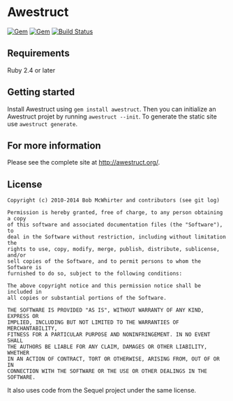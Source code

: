 # Awestruct
[![Gem](https://img.shields.io/gem/v/awestruct)](https://rubygems.org/gems/awestruct)
[![Gem](https://img.shields.io/gem/dt/awestruct?color=blue)](https://rubygems.org/gems/awestruct)
[![Build Status](https://secure.travis-ci.org/awestruct/awestruct.png)](https://travis-ci.org/awestruct/awestruct)

## Requirements

Ruby 2.4 or later

## Getting started

Install Awestruct using `gem install awestruct`. Then you can initialize an Awestruct projet by running `awestruct --init`. To generate the static site use `awestruct generate`.

## For more information

Please see the complete site at <http://awestruct.org/>.

## License

    Copyright (c) 2010-2014 Bob McWhirter and contributors (see git log)

    Permission is hereby granted, free of charge, to any person obtaining a copy
    of this software and associated documentation files (the "Software"), to
    deal in the Software without restriction, including without limitation the
    rights to use, copy, modify, merge, publish, distribute, sublicense, and/or
    sell copies of the Software, and to permit persons to whom the Software is
    furnished to do so, subject to the following conditions:

    The above copyright notice and this permission notice shall be included in
    all copies or substantial portions of the Software.

    THE SOFTWARE IS PROVIDED "AS IS", WITHOUT WARRANTY OF ANY KIND, EXPRESS OR
    IMPLIED, INCLUDING BUT NOT LIMITED TO THE WARRANTIES OF MERCHANTABILITY,
    FITNESS FOR A PARTICULAR PURPOSE AND NONINFRINGEMENT. IN NO EVENT SHALL
    THE AUTHORS BE LIABLE FOR ANY CLAIM, DAMAGES OR OTHER LIABILITY, WHETHER
    IN AN ACTION OF CONTRACT, TORT OR OTHERWISE, ARISING FROM, OUT OF OR IN
    CONNECTION WITH THE SOFTWARE OR THE USE OR OTHER DEALINGS IN THE SOFTWARE.

It also uses code from the Sequel project under the same license.

